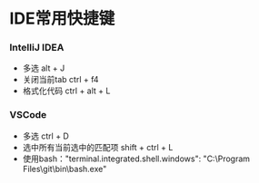 # IDE常用快捷键

### IntelliJ IDEA

+ 多选 alt + J
+ 关闭当前tab ctrl + f4
+ 格式化代码 ctrl + alt + L

### VSCode

+ 多选 ctrl + D
+ 选中所有当前选中的匹配项 shift + ctrl + L
+ 使用bash："terminal.integrated.shell.windows": "C:\\Program Files\\git\\bin\\bash.exe"
